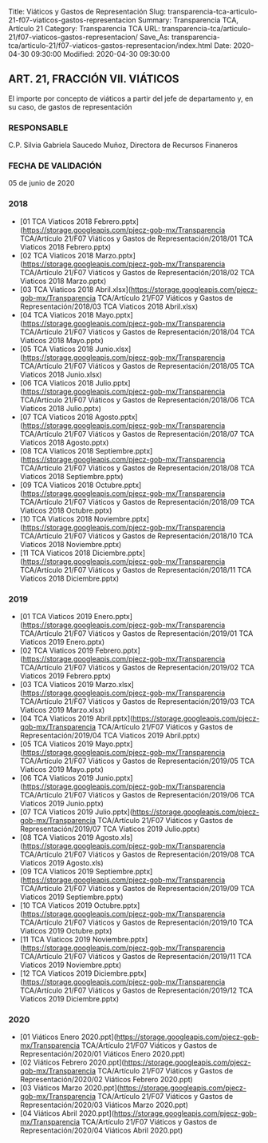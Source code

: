 Title: Viáticos y Gastos de Representación
Slug: transparencia-tca-articulo-21-f07-viaticos-gastos-representacion
Summary: Transparencia TCA, Artículo 21
Category: Transparencia TCA
URL: transparencia-tca/articulo-21/f07-viaticos-gastos-representacion/
Save_As: transparencia-tca/articulo-21/f07-viaticos-gastos-representacion/index.html
Date: 2020-04-30 09:30:00
Modified: 2020-04-30 09:30:00


## ART. 21, FRACCIÓN VII. VIÁTICOS

El importe por concepto de viáticos a partir del jefe de departamento y, en su caso, de gastos de representación

### RESPONSABLE

C.P. Silvia Gabriela Saucedo Muñoz, Directora de Recursos Finaneros

### FECHA DE VALIDACIÓN

05 de junio de 2020


### 2018


* [01 TCA Viaticos 2018 Febrero.pptx](https://storage.googleapis.com/pjecz-gob-mx/Transparencia TCA/Artículo 21/F07 Viáticos y Gastos de Representación/2018/01 TCA Viaticos 2018 Febrero.pptx)
* [02 TCA Viaticos 2018 Marzo.pptx](https://storage.googleapis.com/pjecz-gob-mx/Transparencia TCA/Artículo 21/F07 Viáticos y Gastos de Representación/2018/02 TCA Viaticos 2018 Marzo.pptx)
* [03 TCA Viaticos 2018 Abril.xlsx](https://storage.googleapis.com/pjecz-gob-mx/Transparencia TCA/Artículo 21/F07 Viáticos y Gastos de Representación/2018/03 TCA Viaticos 2018 Abril.xlsx)
* [04 TCA Viaticos 2018 Mayo.pptx](https://storage.googleapis.com/pjecz-gob-mx/Transparencia TCA/Artículo 21/F07 Viáticos y Gastos de Representación/2018/04 TCA Viaticos 2018 Mayo.pptx)
* [05 TCA Viaticos 2018 Junio.xlsx](https://storage.googleapis.com/pjecz-gob-mx/Transparencia TCA/Artículo 21/F07 Viáticos y Gastos de Representación/2018/05 TCA Viaticos 2018 Junio.xlsx)
* [06 TCA Viaticos 2018 Julio.pptx](https://storage.googleapis.com/pjecz-gob-mx/Transparencia TCA/Artículo 21/F07 Viáticos y Gastos de Representación/2018/06 TCA Viaticos 2018 Julio.pptx)
* [07 TCA Viaticos 2018 Agosto.pptx](https://storage.googleapis.com/pjecz-gob-mx/Transparencia TCA/Artículo 21/F07 Viáticos y Gastos de Representación/2018/07 TCA Viaticos 2018 Agosto.pptx)
* [08 TCA Viaticos 2018 Septiembre.pptx](https://storage.googleapis.com/pjecz-gob-mx/Transparencia TCA/Artículo 21/F07 Viáticos y Gastos de Representación/2018/08 TCA Viaticos 2018 Septiembre.pptx)
* [09 TCA Viaticos 2018 Octubre.pptx](https://storage.googleapis.com/pjecz-gob-mx/Transparencia TCA/Artículo 21/F07 Viáticos y Gastos de Representación/2018/09 TCA Viaticos 2018 Octubre.pptx)
* [10 TCA Viaticos 2018 Noviembre.pptx](https://storage.googleapis.com/pjecz-gob-mx/Transparencia TCA/Artículo 21/F07 Viáticos y Gastos de Representación/2018/10 TCA Viaticos 2018 Noviembre.pptx)
* [11 TCA Viaticos 2018 Diciembre.pptx](https://storage.googleapis.com/pjecz-gob-mx/Transparencia TCA/Artículo 21/F07 Viáticos y Gastos de Representación/2018/11 TCA Viaticos 2018 Diciembre.pptx)


### 2019


* [01 TCA Viaticos 2019 Enero.pptx](https://storage.googleapis.com/pjecz-gob-mx/Transparencia TCA/Artículo 21/F07 Viáticos y Gastos de Representación/2019/01 TCA Viaticos 2019 Enero.pptx)
* [02 TCA Viaticos 2019 Febrero.pptx](https://storage.googleapis.com/pjecz-gob-mx/Transparencia TCA/Artículo 21/F07 Viáticos y Gastos de Representación/2019/02 TCA Viaticos 2019 Febrero.pptx)
* [03 TCA Viaticos 2019 Marzo.xlsx](https://storage.googleapis.com/pjecz-gob-mx/Transparencia TCA/Artículo 21/F07 Viáticos y Gastos de Representación/2019/03 TCA Viaticos 2019 Marzo.xlsx)
* [04 TCA Viaticos 2019 Abril.pptx](https://storage.googleapis.com/pjecz-gob-mx/Transparencia TCA/Artículo 21/F07 Viáticos y Gastos de Representación/2019/04 TCA Viaticos 2019 Abril.pptx)
* [05 TCA Viaticos 2019 Mayo.pptx](https://storage.googleapis.com/pjecz-gob-mx/Transparencia TCA/Artículo 21/F07 Viáticos y Gastos de Representación/2019/05 TCA Viaticos 2019 Mayo.pptx)
* [06 TCA Viaticos 2019 Junio.pptx](https://storage.googleapis.com/pjecz-gob-mx/Transparencia TCA/Artículo 21/F07 Viáticos y Gastos de Representación/2019/06 TCA Viaticos 2019 Junio.pptx)
* [07 TCA Viaticos 2019 Julio.pptx](https://storage.googleapis.com/pjecz-gob-mx/Transparencia TCA/Artículo 21/F07 Viáticos y Gastos de Representación/2019/07 TCA Viaticos 2019 Julio.pptx)
* [08 TCA Viaticos 2019 Agosto.xls](https://storage.googleapis.com/pjecz-gob-mx/Transparencia TCA/Artículo 21/F07 Viáticos y Gastos de Representación/2019/08 TCA Viaticos 2019 Agosto.xls)
* [09 TCA Viaticos 2019 Septiembre.pptx](https://storage.googleapis.com/pjecz-gob-mx/Transparencia TCA/Artículo 21/F07 Viáticos y Gastos de Representación/2019/09 TCA Viaticos 2019 Septiembre.pptx)
* [10 TCA Viaticos 2019 Octubre.pptx](https://storage.googleapis.com/pjecz-gob-mx/Transparencia TCA/Artículo 21/F07 Viáticos y Gastos de Representación/2019/10 TCA Viaticos 2019 Octubre.pptx)
* [11 TCA Viaticos 2019 Noviembre.pptx](https://storage.googleapis.com/pjecz-gob-mx/Transparencia TCA/Artículo 21/F07 Viáticos y Gastos de Representación/2019/11 TCA Viaticos 2019 Noviembre.pptx)
* [12 TCA Viaticos 2019 Diciembre.pptx](https://storage.googleapis.com/pjecz-gob-mx/Transparencia TCA/Artículo 21/F07 Viáticos y Gastos de Representación/2019/12 TCA Viaticos 2019 Diciembre.pptx)


### 2020


* [01 Viáticos Enero 2020.ppt](https://storage.googleapis.com/pjecz-gob-mx/Transparencia TCA/Artículo 21/F07 Viáticos y Gastos de Representación/2020/01 Viáticos Enero 2020.ppt)
* [02 Viáticos Febrero 2020.ppt](https://storage.googleapis.com/pjecz-gob-mx/Transparencia TCA/Artículo 21/F07 Viáticos y Gastos de Representación/2020/02 Viáticos Febrero 2020.ppt)
* [03 Viáticos Marzo 2020.ppt](https://storage.googleapis.com/pjecz-gob-mx/Transparencia TCA/Artículo 21/F07 Viáticos y Gastos de Representación/2020/03 Viáticos Marzo 2020.ppt)
* [04 Viáticos Abril 2020.ppt](https://storage.googleapis.com/pjecz-gob-mx/Transparencia TCA/Artículo 21/F07 Viáticos y Gastos de Representación/2020/04 Viáticos Abril 2020.ppt)


